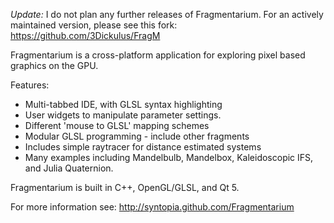 *Update:* I do not plan any further releases of Fragmentarium. For an actively maintained version, please see this fork:
https://github.com/3Dickulus/FragM

Fragmentarium is a cross-platform application for exploring pixel based graphics on the GPU.

Features:

* Multi-tabbed IDE, with GLSL syntax highlighting
* User widgets to manipulate parameter settings.
* Different 'mouse to GLSL' mapping schemes
* Modular GLSL programming - include other fragments
* Includes simple raytracer for distance estimated systems
* Many examples including Mandelbulb, Mandelbox, Kaleidoscopic IFS, and Julia Quaternion.   

Fragmentarium is built in C++, OpenGL/GLSL, and Qt 5.

For more information see:
http://syntopia.github.com/Fragmentarium
